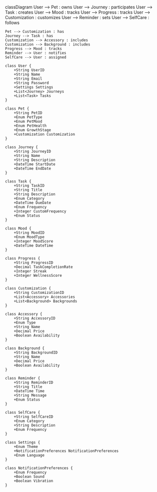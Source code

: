 classDiagram
    User --> Pet : owns
    User --> Journey : participates
    User --> Task : creates
    User --> Mood : tracks
    User --> Progress : tracks
    User --> Customization : customizes
    User --> Reminder : sets
    User --> SelfCare : follows
    
    Pet --> Customization : has
    Journey --> Task : has
    Customization --> Accessory : includes
    Customization --> Background : includes
    Progress --> Mood : tracks
    Reminder --> User : notifies
    SelfCare --> User : assigned

    class User {
        +String UserID
        +String Name
        +String Email
        +String Password
        +Settings Settings
        +List<Journey> Journeys
        +List<Task> Tasks
    }
    
    class Pet {
        +String PetID
        +Enum PetType
        +Enum PetMood
        +Enum PetHealth
        +Enum GrowthStage
        +Customization Customization
    }
    
    class Journey {
        +String JourneyID
        +String Name
        +String Description
        +DateTime StartDate
        +DateTime EndDate
    }
    
    class Task {
        +String TaskID
        +String Title
        +String Description
        +Enum Category
        +DateTime DueDate
        +Enum Frequency
        +Integer CustomFrequency
        +Enum Status
    }
    
    class Mood {
        +String MoodID
        +Enum MoodType
        +Integer MoodScore
        +DateTime DateTime
    }

    class Progress {
        +String ProgressID
        +Decimal TaskCompletionRate
        +Integer Streak
        +Integer WellnessScore
    }

    class Customization {
        +String CustomizationID
        +List<Accessory> Accessories
        +List<Background> Backgrounds
    }

    class Accessory {
        +String AccessoryID
        +Enum Type
        +String Name
        +Decimal Price
        +Boolean Availability
    }

    class Background {
        +String BackgroundID
        +String Name
        +Decimal Price
        +Boolean Availability
    }

    class Reminder {
        +String ReminderID
        +String Title
        +DateTime Time
        +String Message
        +Enum Status
    }

    class SelfCare {
        +String SelfCareID
        +Enum Category
        +String Description
        +Enum Frequency
    }

    class Settings {
        +Enum Theme
        +NotificationPreferences NotificationPreferences
        +Enum Language
    }

    class NotificationPreferences {
        +Enum Frequency
        +Boolean Sound
        +Boolean Vibration
    }
